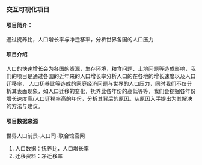 ### 交互可视化项目

#### 项目简介：
通过抚养比，人口增长率与净迁移率，分析世界各国的人口压力

#### 项目介绍
人口的快速增长会为各国的资源，生存环境，粮食问题、土地问题等造成影响，我们的项目是通过各国的近年来的人口增长率分析人口的在各地的增长速度以及人口迁移率，
人口抚养比等造成的家庭经济问题与世界的人口压力，同时我们不仅分析其表面现象，如人口迁移的变化，抚养比各年份的高低等等，我们会挖掘各年份增长速度高/人口迁移率高的年份，分析其背后的原因。从原因入手提出为其解决的方法与建议。

#### 项目数据来源
世界人口前景-人口司-联合馆官网
1. 人口数据：抚养比，人口增长率
2. 迁移资料：净迁移率


